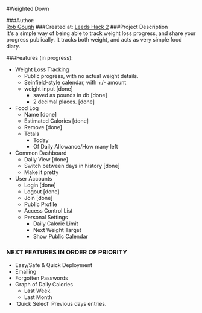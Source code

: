#Weighted Down

###Author:     
[Rob Gough][1]
###Created at: 
[Leeds Hack 2][2]
###Project Description       
It's a simple way of being able to track weight loss progress, and share your progress publically. It tracks both weight, and acts as very simple food diary.

###Features (in progress):
- Weight Loss Tracking
  - Public progress, with no actual weight details.
  - Seinfield-style calendar, with +/- amount
  - weight input [done]
      - saved as pounds in db [done]
      - 2 decimal places. [done]
- Food Log
  - Name [done]
  - Estimated Calories [done]
  - Remove [done]
  - Totals
      - Today
      - Of Daily Allowance/How many left
- Common Dashboard
  - Daily View [done]
  - Switch between days in history [done]
  - Make it pretty
- User Accounts
  - Login [done]
  - Logout [done]
  - Join [done]
  - Public Profile
  - Access Control List
  - Personal Settings
      - Daily Calorie Limit
      - Next Weight Target
      - Show Public Calendar

### NEXT FEATURES IN ORDER OF PRIORITY
- Easy/Safe & Quick Deployment
- Emailing
- Forgotten Passwords 
- Graph of Daily Calories
    - Last Week
    - Last Month
- 'Quick Select' Previous days entries.

[1]:http://robgough.net
[2]:http://leedshack.com